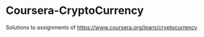 # Coursera-CryptoCurrency
Solutions to assignments of https://www.coursera.org/learn/cryptocurrency
